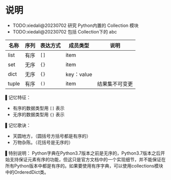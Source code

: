 # 说明

* TODO:xiedali@20230702 研究 Python内置的 Collection 模块
* TODO:xiedali@20230702 包括 Collection下的 abc


| 名称 | 序列 | 表达方式 | 成员类型   | 说明 |
| ---- | ---- |------| ---------- | ---- |
| list | 有序 | `[]` | item       |      |
| set  | 无序 | `{}` | item |      |
| dict | 无序 | `{}` |  key：value          |      |
|tuple|有序| `()` |item|结果集不可变更|

▌记忆特征：
- 有序的数据类型用 `[]` 表示
- 无序的数据类型用 `{}` 表示

▌记忆歌诀：
- 天圆地方，（圆括号方括号都是有序的）
- 万物杂陈。（花括号是无序的）

▌特别说明：
Python字典在Python3.7版本之前是无序的，Python3.7版本之后开始支持保证元素有序的功能，但这只是官方文档中的一个实现细节，并不能保证在所有Python版本中都是有序的。如果要使用有序字典，可以使用collections模块中的OrderedDict类。




